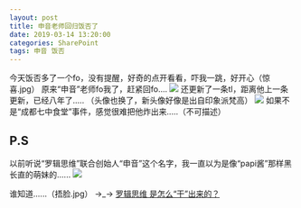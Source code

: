 ```yaml
---
layout: post
title: 申音老师回归饭否了
date: 2019-03-14 13:20:00
categories: SharePoint
tags: 申音 饭否
---
```


今天饭否多了一个fo，没有提醒，好奇的点开看看，吓我一跳，好开心（惊喜.jpg）
原来“申音”老师fo我了，赶紧回fo....
![](https://ws1.sinaimg.cn/large/6a362e2dgy1g12952cobwj20u00hcwfz.jpg)
还更新了一条tl，距离他上一条更新，已经八年了.....
（头像也换了，新头像好像是出自印象派梵高）
![](https://ws1.sinaimg.cn/large/6a362e2dgy1g129cfo2czj20u00h5jt8.jpg)
如果不是“成都七中食堂”事件，感觉很难把他炸出来.....（不可描述）

## P.S
以前听说“罗辑思维”联合创始人“申音”这个名字，我一直以为是像“papi酱”那样黑长直的萌妹的......
![](https://ws1.sinaimg.cn/large/6a362e2dgy1g129efrzbfj20dw0abdgb.jpg)

谁知道......（捂脸.jpg）
→_→
[罗辑思维 是怎么“干”出来的？](https://www.bilibili.com/video/av40058753/)
